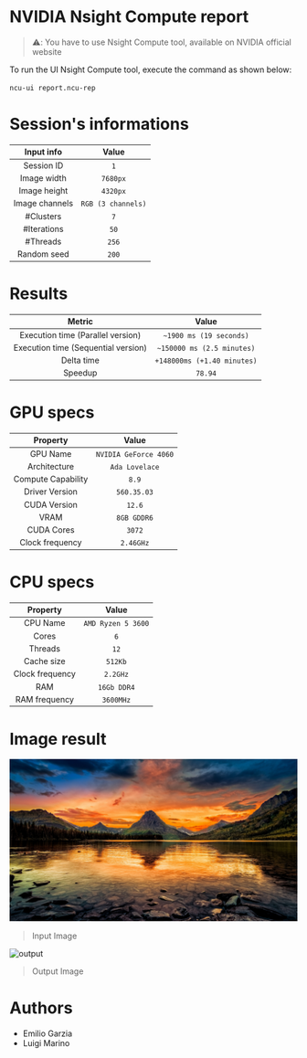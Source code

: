 # NVIDIA Nsight Compute report

> ⚠️: You have to use Nsight Compute tool, available on NVIDIA official website

To run the UI Nsight Compute tool, execute the command as shown below:

`ncu-ui report.ncu-rep`

# Session's informations

| Input info | Value |
|:-:|:-:|
| Session ID | `1` |
| Image width | `7680px` |
| Image height | `4320px` |
| Image channels | `RGB (3 channels)` |
| #Clusters | `7` |
| #Iterations | `50` |
| #Threads | `256` |
| Random seed | `200` |

# Results

| Metric | Value |
|:-:|:-:|
| Execution time (Parallel version)| `~1900 ms (19 seconds)` |
| Execution time (Sequential version)| `~150000 ms (2.5 minutes)` |
| Delta time | `+148000ms (+1.40 minutes)` |
| Speedup | `78.94` |

# GPU specs

| Property | Value |
|:-:|:-:|
| GPU Name | `NVIDIA GeForce 4060` |
| Architecture | `Ada Lovelace` |
| Compute Capability | `8.9` |
| Driver Version | `560.35.03` |
| CUDA Version | `12.6` |
| VRAM  | `8GB GDDR6` |
| CUDA Cores  | `3072` |
| Clock frequency | `2.46GHz` |

# CPU specs

| Property | Value |
|:-:|:-:|
| CPU Name | `AMD Ryzen 5 3600` |
| Cores | `6` |
| Threads | `12` |
| Cache size | `512Kb` |
| Clock frequency | `2.2GHz` |
| RAM | `16Gb DDR4` |
| RAM frequency | `3600MHz` |

# Image result

![input](./input_image.jpg)

> Input Image

![output](output_image.jpg)

> Output Image

# Authors

* Emilio Garzia
* Luigi Marino